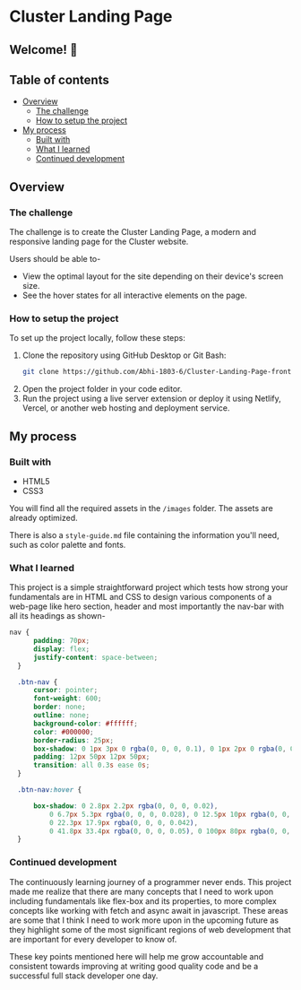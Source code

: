 # Cluster Landing Page

## Welcome! 👋

## Table of contents

- [Overview](#overview)
  - [The challenge](#the-challenge)
  - [How to setup the project](#how-to-setup-the-project)
- [My process](#my-process)
  - [Built with](#built-with)
  - [What I learned](#what-i-learned)
  - [Continued development](#continued-development)
 

## Overview

### The challenge

The challenge is to create the Cluster Landing Page, a modern and responsive landing page for the Cluster website. 

Users should be able to-
- View the optimal layout for the site depending on their device's screen size.
- See the hover states for all interactive elements on the page.

### How to setup the project

To set up the project locally, follow these steps:

1. Clone the repository using GitHub Desktop or Git Bash:
   ```bash
   git clone https://github.com/Abhi-1803-6/Cluster-Landing-Page-frontend.gitgit
   ```
2. Open the project folder in your code editor.
3. Run the project using a live server extension or deploy it using Netlify, Vercel, or another web hosting and deployment service.

## My process

### Built with

- HTML5
- CSS3

You will find all the required assets in the `/images` folder. The assets are already optimized.

There is also a `style-guide.md` file containing the information you'll need, such as color palette and fonts.

### What I learned

This project is a simple straightforward project which tests how strong your fundamentals are in HTML and CSS to design various components of a web-page like hero section, header and most importantly the nav-bar with all its headings as shown-

```css
nav {
      padding: 70px;
      display: flex;
      justify-content: space-between;
  }

  .btn-nav {
      cursor: pointer;
      font-weight: 600;
      border: none;
      outline: none;
      background-color: #ffffff;
      color: #000000;
      border-radius: 25px;
      box-shadow: 0 1px 3px 0 rgba(0, 0, 0, 0.1), 0 1px 2px 0 rgba(0, 0, 0, 0.06);
      padding: 12px 50px 12px 50px;
      transition: all 0.3s ease 0s;
  }

  .btn-nav:hover {

      box-shadow: 0 2.8px 2.2px rgba(0, 0, 0, 0.02),
          0 6.7px 5.3px rgba(0, 0, 0, 0.028), 0 12.5px 10px rgba(0, 0, 0, 0.035),
          0 22.3px 17.9px rgba(0, 0, 0, 0.042),
          0 41.8px 33.4px rgba(0, 0, 0, 0.05), 0 100px 80px rgba(0, 0, 0, 0.07);
  }
```

### Continued development

The continuously learning journey of a programmer never ends. This project made me realize that there are many concepts that I need to work upon including fundamentals like flex-box and its properties, to more complex concepts like working with fetch and async await in javascript. These areas are some that I think I need to work more upon in the upcoming future as they highlight some of the most significant regions of web development that are important for every developer to know of. 

These key points mentioned here will help me grow accountable and consistent towards improving at writing good quality code and be a successful full stack developer one day.

